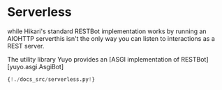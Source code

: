 # Serverless

while Hikari's standard RESTBot implementation works by running an AIOHTTP serverthis isn't the only way you can listen to interactions as a REST server.

The utility library Yuyo provides an [ASGI implementation of RESTBot][yuyo.asgi.AsgiBot]

```py hl_lines="3"
{!./docs_src/serverless.py!}
```
